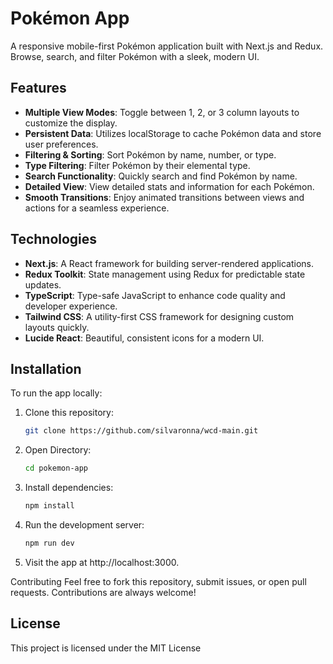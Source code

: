 # Pokémon App

A responsive mobile-first Pokémon application built with Next.js and Redux. Browse, search, and filter Pokémon with a sleek, modern UI.

## Features

- **Multiple View Modes**: Toggle between 1, 2, or 3 column layouts to customize the display.
- **Persistent Data**: Utilizes localStorage to cache Pokémon data and store user preferences.
- **Filtering & Sorting**: Sort Pokémon by name, number, or type.
- **Type Filtering**: Filter Pokémon by their elemental type.
- **Search Functionality**: Quickly search and find Pokémon by name.
- **Detailed View**: View detailed stats and information for each Pokémon.
- **Smooth Transitions**: Enjoy animated transitions between views and actions for a seamless experience.

## Technologies

- **Next.js**: A React framework for building server-rendered applications.
- **Redux Toolkit**: State management using Redux for predictable state updates.
- **TypeScript**: Type-safe JavaScript to enhance code quality and developer experience.
- **Tailwind CSS**: A utility-first CSS framework for designing custom layouts quickly.
- **Lucide React**: Beautiful, consistent icons for a modern UI.

## Installation

To run the app locally:

1. Clone this repository:
   ```bash
   git clone https://github.com/silvaronna/wcd-main.git

2. Open Directory:
   ```bash
   cd pokemon-app

3. Install dependencies:
   ```bash
   npm install

4. Run the development server:
   ```bash
   npm run dev

5. Visit the app at http://localhost:3000.

Contributing
Feel free to fork this repository, submit issues, or open pull requests. Contributions are always welcome!

 ## License
This project is licensed under the MIT License
